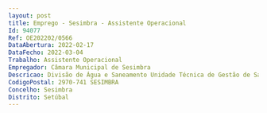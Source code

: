 ```yaml
--- 
layout: post
title: Emprego - Sesimbra - Assistente Operacional
Id: 94077
Ref: OE202202/0566
DataAbertura: 2022-02-17
DataFecho: 2022-03-04
Trabalho: Assistente Operacional
Empregador: Câmara Municipal de Sesimbra
Descricao: Divisão de Água e Saneamento Unidade Técnica de Gestão de Saneamento.Atividades no âmbito das funções de Motorista, nomeadamente  conduzir e manobrar viaturas e equipamentos pesados  zelar pela boa conservação e segurança do equipamento e das pessoas tendo em conta as especificidades do veículo  zelar pela existência e conformidade de toda a documentação relativa ao veículo e à carga transportada, cabendo lhe ainda a tarefa de mudar pneus e realizar outras pequenas operações de reparação ou diagnóstico quando em trânsito.
CodigoPostal: 2970-741 SESIMBRA
Concelho: Sesimbra
Distrito: Setúbal
--- 
```

